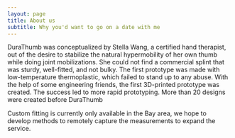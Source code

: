 ```yaml
---
layout: page
title: About us
subtitle: Why you'd want to go on a date with me
---
```


DuraThumb was conceptualized by Stella Wang, a certified hand therapist, out of the desire to stabilize the natural hypermobility of her own thumb while doing joint mobilizations. She could not find a commercial splint that was sturdy, well-fitted, and not bulky. The first prototype was made with low-temperature thermoplastic, which failed to stand up to any abuse. With the help of some engineering friends, the first 3D-printed prototype was created. The success led to more rapid prototyping. More than 20 designs were created before DuraThumb 

Custom fitting is currently only available in the Bay area, we hope to develop methods to remotely capture the measurements to expand the service. 

